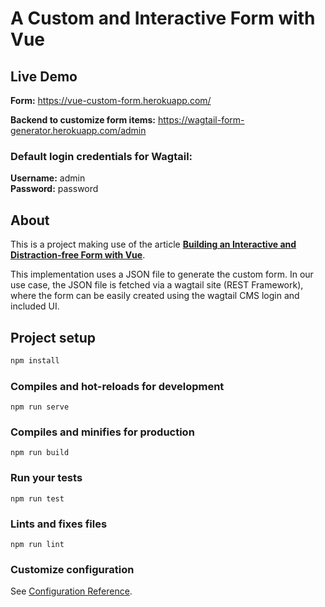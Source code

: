 # A Custom and Interactive Form with Vue

## Live Demo

__Form:__ https://vue-custom-form.herokuapp.com/

__Backend to customize form items:__ https://wagtail-form-generator.herokuapp.com/admin

### Default login credentials for Wagtail: 

__Username:__ admin \
__Password:__ password


## About

This is a project making use of the article **[Building an Interactive and Distraction-free Form with Vue](https://medium.com/vue-mastery/building-an-interactive-and-distraction-free-form-with-vue-bfe23907e981)**.

This implementation uses a JSON file to generate the custom form. In our use case, the JSON file is fetched via a wagtail site (REST Framework), where the form can be easily created using the wagtail CMS login and included UI.


## Project setup

```bash
npm install
```

### Compiles and hot-reloads for development

```
npm run serve
```

### Compiles and minifies for production

```
npm run build
```

### Run your tests

```
npm run test
```

### Lints and fixes files

```
npm run lint
```

### Customize configuration

See [Configuration Reference](https://cli.vuejs.org/config/).
